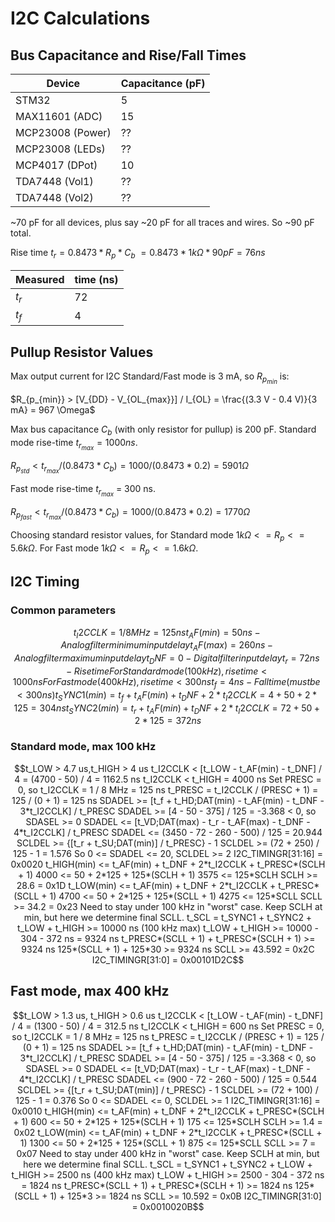 # I2C Calculations

## Bus Capacitance and Rise/Fall Times

| Device           | Capacitance (pF) |
| ---------------- | ---------------- |
| STM32            | 5                |
| MAX11601 (ADC)   | 15               |
| MCP23008 (Power) | ??               |
| MCP23008 (LEDs)  | ??               |
| MCP4017 (DPot)   | 10               |
| TDA7448 (Vol1)   | ??               |
| TDA7448 (Vol2)   | ??               |

~70 pF for all devices, plus say ~20 pF for all traces and wires. So ~90 pF total.

Rise time $t_r = 0.8473 * R_p * C_b ~= 0.8473 * 1 k\Omega * 90 pF = 76 ns$

| Measured | time (ns) |
| -------- | --------- |
| $t_r$    |        72 |
| $t_f$    |         4 |

## Pullup Resistor Values

Max output current for I2C Standard/Fast mode is 3 mA, so $R_{p_{min}}$ is:

$R_{p_{min}} > [V_{DD} - V_{OL_{max}}] / I_{OL} = \frac{(3.3 V - 0.4 V)}{3 mA} = 967 \Omega$

Max bus capacitance $C_b$ (with only resistor for pullup) is 200 pF.
Standard mode rise-time $t_{r_{max}} = 1000 ns$.

$R_{p_{std}} < t_{r_{max}} / (0.8473 * C_b) = 1000 / (0.8473 * 0.2) = 5901 \Omega$

Fast mode rise-time $t_{r_{max}}$ = 300 ns.

$R_{p_{fast}} < t_{r_{max}} / (0.8473 * C_b) = 1000 / (0.8473 * 0.2) = 1770 \Omega$

Choosing standard resistor values, for Standard mode $1k\Omega <= R_p <= 5.6k\Omega$.
For Fast mode $1k\Omega <= R_p <= 1.6k\Omega$.

## I2C Timing

### Common parameters

```math
t_I2CCLK = 1 / 8 MHz = 125 ns
t_AF(min) = 50 ns   - Analog filter minimum input delay
t_AF(max) = 260 ns  - Analog filter maximum input delay
t_DNF = 0           - Digital filter input delay
t_r = 72 ns         - Rise time
                      For Standard mode (100 kHz), rise time < 1000 ns
                      For Fast mode (400 kHz), rise time < 300 ns
t_f = 4 ns          - Fall time (must be < 300 ns)

t_SYNC1(min) = t_f + t_AF(min) + t_DNF + 2*t_I2CCLK
             = 4 + 50 + 2*125 = 304 ns
t_SYNC2(min) = t_r + t_AF(min) + t_DNF + 2*t_I2CCLK
             = 72 + 50 + 2*125 = 372 ns
```

### Standard mode, max 100 kHz

```math
t_LOW > 4.7 us,t_HIGH > 4 us
t_I2CCLK < [t_LOW - t_AF(min) - t_DNF] / 4 = (4700 - 50) / 4 = 1162.5 ns
t_I2CCLK < t_HIGH = 4000 ns
Set PRESC = 0, so t_I2CCLK = 1 / 8 MHz = 125 ns
t_PRESC = t_I2CCLK / (PRESC + 1) = 125 / (0 + 1) = 125 ns
SDADEL >= [t_f + t_HD;DAT(min) - t_AF(min) - t_DNF - 3*t_I2CCLK] / t_PRESC
SDADEL >= [4 - 50 - 375] / 125 = -3.368 < 0, so SDASEL >= 0
SDADEL <= [t_VD;DAT(max) - t_r - t_AF(max) - t_DNF - 4*t_I2CCLK] / t_PRESC
SDADEL <= (3450 - 72 - 260 - 500) / 125 = 20.944
SCLDEL >= {[t_r + t_SU;DAT(min)] / t_PRESC} - 1
SCLDEL >= (72 + 250) / 125 - 1 = 1.576
So 0 <= SDADEL <= 20, SCLDEL >= 2
I2C_TIMINGR[31:16] = 0x0020

t_HIGH(min) <= t_AF(min) + t_DNF + 2*t_I2CCLK + t_PRESC*(SCLH + 1)
4000 <= 50 + 2*125 + 125*(SCLH + 1)
3575 <= 125*SCLH
SCLH >= 28.6 = 0x1D

t_LOW(min) <= t_AF(min) + t_DNF + 2*t_I2CCLK + t_PRESC*(SCLL + 1)
4700 <= 50 + 2*125 + 125*(SCLL + 1)
4275 <= 125*SCLL
SCLL >= 34.2 = 0x23

Need to stay under 100 kHz in "worst" case. Keep SCLH at min,
but here we determine final SCLL.
t_SCL = t_SYNC1 + t_SYNC2 + t_LOW + t_HIGH >= 10000 ns (100 kHz max)
t_LOW + t_HIGH >= 10000 - 304 - 372 ns = 9324 ns
t_PRESC*(SCLL + 1) + t_PRESC*(SCLH + 1) >= 9324 ns
125*(SCLL + 1) + 125*30 >= 9324 ns
SCLL >= 43.592 = 0x2C

I2C_TIMINGR[31:0] = 0x00101D2C
```

## Fast mode, max 400 kHz

```math
t_LOW > 1.3 us, t_HIGH > 0.6 us
t_I2CCLK < [t_LOW - t_AF(min) - t_DNF] / 4 = (1300 - 50) / 4 = 312.5 ns
t_I2CCLK < t_HIGH = 600 ns
Set PRESC = 0, so t_I2CCLK = 1 / 8 MHz = 125 ns
t_PRESC = t_I2CCLK / (PRESC + 1) = 125 / (0 + 1) = 125 ns
SDADEL >= [t_f + t_HD;DAT(min) - t_AF(min) - t_DNF - 3*t_I2CCLK] / t_PRESC
SDADEL >= [4 - 50 - 375] / 125 = -3.368 < 0, so SDASEL >= 0
SDADEL <= [t_VD;DAT(max) - t_r - t_AF(max) - t_DNF - 4*t_I2CCLK] / t_PRESC
SDADEL <= (900 - 72 - 260 - 500) / 125 = 0.544
SCLDEL >= {[t_r + t_SU;DAT(min)] / t_PRESC} - 1
SCLDEL >= (72 + 100) / 125 - 1 = 0.376
So 0 <= SDADEL <= 0, SCLDEL >= 1
I2C_TIMINGR[31:16] = 0x0010

t_HIGH(min) <= t_AF(min) + t_DNF + 2*t_I2CCLK + t_PRESC*(SCLH + 1)
600 <= 50 + 2*125 + 125*(SCLH + 1)
175 <= 125*SCLH
SCLH >= 1.4 = 0x02

t_LOW(min) <= t_AF(min) + t_DNF + 2*t_I2CCLK + t_PRESC*(SCLL + 1)
1300 <= 50 + 2*125 + 125*(SCLL + 1)
875 <= 125*SCLL
SCLL >= 7 = 0x07

Need to stay under 400 kHz in "worst" case. Keep SCLH at min,
but here we determine final SCLL.
t_SCL = t_SYNC1 + t_SYNC2 + t_LOW + t_HIGH >= 2500 ns (400 kHz max)
t_LOW + t_HIGH >= 2500 - 304 - 372 ns = 1824 ns
t_PRESC*(SCLL + 1) + t_PRESC*(SCLH + 1) >= 1824 ns
125*(SCLL + 1) + 125*3 >= 1824 ns
SCLL >= 10.592 = 0x0B

I2C_TIMINGR[31:0] = 0x0010020B
```
